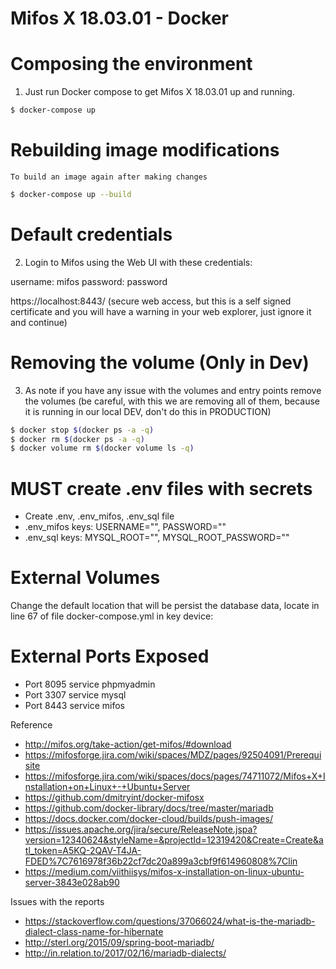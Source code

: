 # Mifos X 18.03.01 - Docker

# Composing the environment
1. Just run Docker compose to get Mifos X 18.03.01 up and running.

```bash
$ docker-compose up
```

# Rebuilding image modifications
    To build an image again after making changes

```bash
$ docker-compose up --build
```

# Default credentials 
2. Login to Mifos using the Web UI with these credentials:

username: mifos
password: password

https://localhost:8443/ (secure web access, but this is a self signed certificate and you will have a warning in your web explorer, just ignore it and continue)

# Removing the volume (Only in Dev)
3. As note if you have any issue with the volumes and entry points remove the volumes (be careful, with this we are removing all of them, because it is running in our local DEV, don't do this in PRODUCTION)

```bash
$ docker stop $(docker ps -a -q)
$ docker rm $(docker ps -a -q)
$ docker volume rm $(docker volume ls -q)
```

# MUST create .env files with secrets
- Create .env, .env_mifos, .env_sql file
- .env_mifos keys: USERNAME="", PASSWORD=""
- .env_sql keys: MYSQL_ROOT="", MYSQL_ROOT_PASSWORD=""

# External Volumes 

Change the default location that will be persist the database data,
locate in line 67 of file docker-compose.yml in key device:

# External Ports Exposed
- Port 8095 service phpmyadmin
- Port 3307 service mysql
- Port 8443 service mifos

Reference 

* http://mifos.org/take-action/get-mifos/#download
* https://mifosforge.jira.com/wiki/spaces/MDZ/pages/92504091/Prerequisite
* https://mifosforge.jira.com/wiki/spaces/docs/pages/74711072/Mifos+X+Installation+on+Linux+-+Ubuntu+Server 
* https://github.com/dmitryint/docker-mifosx
* https://github.com/docker-library/docs/tree/master/mariadb
* https://docs.docker.com/docker-cloud/builds/push-images/
* https://issues.apache.org/jira/secure/ReleaseNote.jspa?version=12340624&styleName=&projectId=12319420&Create=Create&atl_token=A5KQ-2QAV-T4JA-FDED%7C7616978f36b22cf7dc20a899a3cbf9f614960808%7Clin
* https://medium.com/viithiisys/mifos-x-installation-on-linux-ubuntu-server-3843e028ab90

Issues with the reports
* https://stackoverflow.com/questions/37066024/what-is-the-mariadb-dialect-class-name-for-hibernate
* http://sterl.org/2015/09/spring-boot-mariadb/
* http://in.relation.to/2017/02/16/mariadb-dialects/
